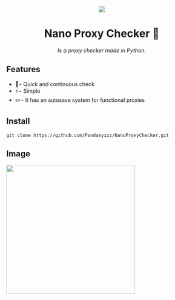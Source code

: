 <div align="center">

<img src="https://user-images.githubusercontent.com/98690785/220455047-f027fba3-28b3-4c6b-8987-d431a09db61a.png">

<h1> Nano Proxy Checker 👾 </h1>

*Is a proxy checker made in Python.*


</div>
<div align="left">

## Features
- 🚀‣ Quick and continuous check
- ⚡‣ Simple
- ✏️‣ It has an autosave system for functional proxies

## Install

`git clone https://github.com/Pandaxyzzz/NanoProxyChecker.git`

## Image

<img src="https://user-images.githubusercontent.com/98690785/220116869-7a0e50b7-ee0d-4ba5-9e6f-88a2ac8bbd91.png" height="340px"> 

</div>
